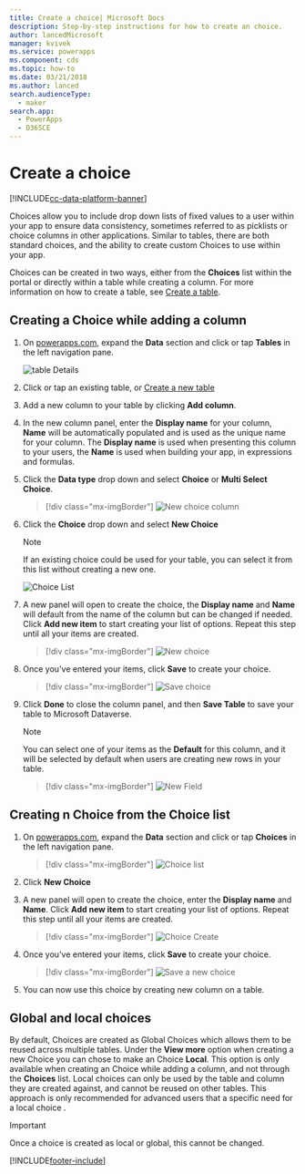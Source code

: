 ```yaml
---
title: Create a choice| Microsoft Docs
description: Step-by-step instructions for how to create an choice.
author: lancedMicrosoft
manager: kvivek
ms.service: powerapps
ms.component: cds
ms.topic: how-to
ms.date: 03/21/2018
ms.author: lanced
search.audienceType: 
  - maker
search.app: 
  - PowerApps
  - D365CE
---
```


# Create a choice

[!INCLUDE[cc-data-platform-banner](../../includes/cc-data-platform-banner.md)]

Choices allow you to include drop down lists of fixed values to a user within your app to ensure data consistency, sometimes referred to as picklists or choice columns in other applications. Similar to tables, there are both standard choices, and the ability to create custom Choices to use within your app.

Choices can be created in two ways, either from the **Choices** list within the portal or directly within a table while creating a column. For more information on how to create a table, see [Create a table](data-platform-create-entity.md).

## Creating a Choice while adding a column

1. On [powerapps.com](https://make.powerapps.com/?utm_source=padocs&utm_medium=linkinadoc&utm_campaign=referralsfromdoc), expand the **Data** section and click or tap **Tables** in the left navigation pane.

    ![table Details](./media/data-platform-cds-create-entity/entitylist.png "table List")

2. Click or tap an existing table, or [Create a new table](data-platform-create-entity.md)

3. Add a new column to your table by clicking **Add column**.

4. In the new column panel, enter the **Display name** for your column, **Name** will be automatically populated and is used as the unique name for your column. The **Display name** is used when presenting this column to your users, the **Name** is used when building your app, in expressions and formulas.

5. Click the **Data type** drop down and select **Choice** or **Multi Select Choice**.

    > [!div class="mx-imgBorder"] 
    > ![New choice column](./media/data-platform-cds-create-entity/newfieldpanel.png "New Column Panel")

6. Click the **Choice** drop down and select **New Choice**

    > [!NOTE]
    > If an existing choice  could be used for your table, you can select it from this list without creating a new one.

    ![Choice List](./media/data-platform-cds-newoptionset/fieldpanel-1.png "Choice list")

7. A new panel will open to create the choice, the **Display name** and **Name** will default from the name of the column but can be changed if needed. Click **Add new item** to start creating your list of options. Repeat this step until all your items are created.

    > [!div class="mx-imgBorder"] 
    > ![New choice](./media/data-platform-cds-newoptionset/field-optionsetpanel.png "New choice")

8. Once you've entered your items, click **Save** to create your choice.

    > [!div class="mx-imgBorder"] 
    > ![Save choice](./media/data-platform-cds-newoptionset/field-optionsetpanel-values.png "Save choirce")

9. Click **Done** to close the column panel, and then **Save Table** to save your table to Microsoft Dataverse.

    > [!NOTE]
    > You can select one of your items as the **Default** for this column, and it will be selected by default when users are creating new rows in your table.

    > [!div class="mx-imgBorder"] 
    > ![New Field](./media/data-platform-cds-newoptionset/fieldpanel-2.png "New Column Panel")

## Creating n Choice from the Choice list

1. On [powerapps.com](https://make.powerapps.com/?utm_source=padocs&utm_medium=linkinadoc&utm_campaign=referralsfromdoc), expand the **Data** section and click or tap **Choices** in the left navigation pane.

    > [!div class="mx-imgBorder"] 
    > ![Choice list](./media/data-platform-cds-newoptionset/optionsetlist.png "Choice List")

2. Click **New Choice**

3. A new panel will open to create the choice, enter the **Display name** and **Name**. Click **Add new item** to start creating your list of options. Repeat this step until all your items are created.

    > [!div class="mx-imgBorder"] 
    > ![Choice Create](./media/data-platform-cds-newoptionset/optionset-create.png "Choice Create")

4. Once you've entered your items, click **Save** to create your choice.

    > [!div class="mx-imgBorder"] 
    > ![Save a new choice](./media/data-platform-cds-newoptionset/optionset-create-values.png "Save a new choice")

5. You can now use this choice  by creating new column on a table.

## Global and local choices

By default, Choices are created as Global Choices which allows them to be reused across multiple tables. Under the **View more** option when creating a new Choice you can chose to make an Choice **Local**. This option is only available when creating an Choice while adding a column, and not through the **Choices** list. Local choices can only be used by the table and column they are created against, and cannot be reused on other tables. This approach is only recommended for advanced users that a specific need for a local choice .

> [!IMPORTANT]
> Once a choice  is created as local or global, this cannot be changed.


[!INCLUDE[footer-include](../../includes/footer-banner.md)]